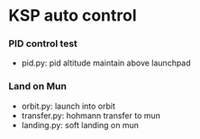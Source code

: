 # KSP auto control

### PID control test

- pid.py: pid altitude maintain above launchpad

### Land on Mun

- orbit.py: launch into orbit
- transfer.py: hohmann transfer to mun
- landing.py: soft landing on mun